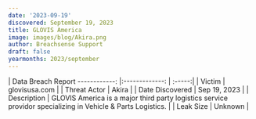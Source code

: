 ```yaml
---
date: '2023-09-19'
discovered: September 19, 2023
title: GLOVIS America
image: images/blog/Akira.png
author: Breachsense Support
draft: false
yearmonths: 2023/september
---
```



| Data Breach Report
------------:     |:-------------:    | :-----:|
| Victim      | glovisusa.com      | 
| Threat Actor      | Akira      | 
| Date Discovered      | Sep 19, 2023      | 
| Description      | GLOVIS America is a major third party logistics service providor specializing in Vehicle & Parts Logistics.      | 
| Leak Size      | Unknown      | 

